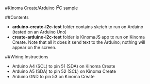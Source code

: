 #Kinoma Create/Arduino I<sup>2</sup>C sample

##Contents

- **arduino-create-i2c-test** folder contains sketch to run on Arduino (tested on an Arduino Uno)
- **create-arduino-i2c-test** folder is KinomaJS app to run on Kinoma Create. Note that all it does it send text to the Arduino; nothing will appear on the screen.


##Wiring Instructions

- Arduino A4 (SCL) to pin 51 (SDA) on Kinoma Create
- Arduino A5 (SDA) to pin 52 (SCL) on Kinoma Create
- Arduino GND to pin 53 on Kinoma Create
